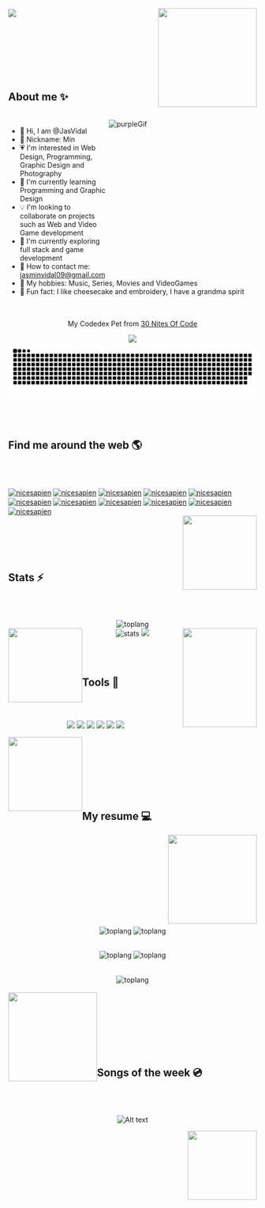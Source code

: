 <a>
<img width="900" align="center" src="https://readme-typing-svg.demolab.com?font=Outfit&weight=500&size=23&pause=1000&color=BA56F7FF&background=FFFFFF00&center=true&vCenter=true&multiline=true&random=false&width=600&height=100&lines=Hi+from+some+place+on+earth!;+My+name+is+Jasm%C3%ADn+Vidal;Welcome+to+my+Github+Profile!+%3ADD">
</a>
<img src = "https://graphic.neocities.org/mvt3.gif" height = 200 width = 200 align = "right" />
<br><br><br><br><br><br><br><br>

## About me ✨
<br><img src="https://images-wixmp-ed30a86b8c4ca887773594c2.wixmp.com/f/09c762af-2eb0-48e5-9585-71db4c1d4b0a/dazh1xn-38702347-3f60-46da-8f9d-7c5a3e4b4bf2.gif?token=eyJ0eXAiOiJKV1QiLCJhbGciOiJIUzI1NiJ9.eyJzdWIiOiJ1cm46YXBwOjdlMGQxODg5ODIyNjQzNzNhNWYwZDQxNWVhMGQyNmUwIiwiaXNzIjoidXJuOmFwcDo3ZTBkMTg4OTgyMjY0MzczYTVmMGQ0MTVlYTBkMjZlMCIsIm9iaiI6W1t7InBhdGgiOiJcL2ZcLzA5Yzc2MmFmLTJlYjAtNDhlNS05NTg1LTcxZGI0YzFkNGIwYVwvZGF6aDF4bi0zODcwMjM0Ny0zZjYwLTQ2ZGEtOGY5ZC03YzVhM2U0YjRiZjIuZ2lmIn1dXSwiYXVkIjpbInVybjpzZXJ2aWNlOmZpbGUuZG93bmxvYWQiXX0.bhn0696I-fUmmOBWZrB9Daedr-Gsq213SNPfUQGaXAI" alt="purpleGif" width= 300 height = 300 align="right" />

- 👻 Hi, I am @JasVidal<br>
- 🌸 Nickname: Min<br>
- 💗 I'm interested in Web Design, Programming, Graphic Design and Photography<br>
- 🌱 I'm currently learning Programming and Graphic Design<br>
- 💡 I'm looking to collaborate on projects such as Web and Video Game development<br>
- 🧠 I'm currently exploring full stack and game development<br>
- 📩 How to contact me: jasminvidal09@gmail.com<br>
- 👾 My hobbies: Music, Series, Movies and VideoGames<br>
- 🤠 Fun fact: I like cheesecake and embroidery, I have a grandma spirit<br>
<br><br>

<p align = "center" style = "text-decoration: none;">My Codedex Pet from <a href = "https://www.codedex.io/30-nites-of-code">30 Nites Of Code</a></p>
<div align = center>
<img src = "https://www.codedex.io/images/code-nights/baby-happy-dragon.gif" width = 90 />
</div>

<img alt="Snake animation" src="https://github.com/JasVidal/JasVidal/blob/output/github-contribution-grid-snake.svg#gh-light-mode-only"/>

  
<br><br>

## Find me around the web 🌎
<br><br>
<div white-space= "normal">
<a href="https://www.linkedin.com/in/jasm%C3%ADn-vidal-b0b4802b1/" target="blank"><img align="center" src="https://www.vectorlogo.zone/logos/linkedin/linkedin-icon.svg" alt="nicesapien" height="40" width="40" /></a>
<a href="https://www.codedex.io/@min-code" target="blank"><img align="center" src="https://avatars.githubusercontent.com/u/105237839?s=200&v=4" alt="nicesapien" height="40" width="40" /></a>
<a href="https://codepen.io/JasVidal" target="blank"><img align="center" src="https://www.vectorlogo.zone/logos/codepen/codepen-icon.svg" alt="nicesapien" height="40" width="40" /></a>
<a href="https://remotelaboratoria.slack.com/team/U06PW6WUP7D" target="blank"><img align="center" src="https://www.vectorlogo.zone/logos/slack/slack-icon.svg" alt="nicesapien" height="40" width="40" /></a>
<a href="https://gitpod.io/df90aef3-9c04-4892-aace-411ae4206174" target="blank"><img align="center" src="https://www.vectorlogo.zone/logos/gitpodio/gitpodio-icon.svg" alt="nicesapien" height="40" width="40" /></a>
<a href="https://es.fiverr.com/jasmin_vidal?up_rollout=true" target="blank"><img align="center" src="https://www.vectorlogo.zone/logos/fiverr/fiverr-icon.svg" alt="nicesapien" height="40" width="40" /></a>
<a href="https://jasvidal.gumroad.com/" target="blank"><img align="center" src="https://www.vectorlogo.zone/logos/gumroad/gumroad-icon.svg" alt="nicesapien" height="40" width="40" /></a>
<a href="https://www.upwork.com/freelancers/~01ba66b9814f60a66e" target="blank"><img align="center" src="https://www.vectorlogo.zone/logos/upwork/upwork-icon.svg" alt="nicesapien" height="40" width="40" /></a>
<a href="mailto:jasminvidal09@gmail.com" target="blank"><img align="center" src="https://www.vectorlogo.zone/logos/gmail/gmail-icon.svg" alt="nicesapien" height="40" width="40" /></a>
<a href="https://www.instagram.com/min_vn/" target="blank"><img align="center" src="https://www.vectorlogo.zone/logos/instagram/instagram-icon.svg" alt="nicesapien" height="40" width="40" /></a>
<a href="https://discord.com/channels/Min.who#3933" target="blank"><img align="center" src="https://www.vectorlogo.zone/logos/discord/discord-icon.svg" alt="nicesapien" height="40" width="40" /></a>
</div>

<img src="https://i.redd.it/6h0c6507gl7c1.gif" height = 150 width = 150 align = "right" />

<br><br><br><br>

## Stats ⚡
<br><br>
<div align = "center">
<img src = "https://github-readme-stats.vercel.app/api/top-langs?username=JasVidal&locale=en&hide_title=false&layout=compact&langs_count=5&theme=midnight-purple&hide_border=false&order=1" height= "195" alt = "toplang"/><br>
<img src = "https://i.pinimg.com/originals/91/1e/b1/911eb1f2cff48f9a4179835007eb7fbd.gif" height = 150 width = 150 align = "left" /><img src = "https://github-readme-stats.vercel.app/api?username=JasVidal&theme=midnight-purple&show_icons=true" alt = "stats" /><img src = "https://i.pinimg.com/originals/3e/78/1d/3e781df81ff40da7e04d799b9db90cb7.gif" height = 200 width = 150 align = "right"/>
<img src = "https://streak-stats.demolab.com?user=JasVidal&theme=midnight-purple" width = 55% />
</div>

<br><br>

## Tools 🧰
<br><br>
<p align="center">
  <img src="https://i.giphy.com/XAxylRMCdpbEWUAvr8.webp" width="100">
  <img src="https://i.giphy.com/fsEaZldNC8A1PJ3mwp.webp" width="100">
  <img src="https://media3.giphy.com/media/ln7z2eWriiQAllfVcn/200w.webp" width="100">
  <img src="https://i.giphy.com/media/KzJkzjggfGN5Py6nkT/200.webp" width="100">
  <img src="https://i.giphy.com/media/IdyAQJVN2kVPNUrojM/200.webp" width="100">
  <img src="https://i.giphy.com/kH1DBkPNyZPOk0BxrM.webp" width="100">
</p>

<img src = "https://media3.giphy.com/media/v1.Y2lkPTc5MGI3NjExMm45ZmdsNGwxd2poam01NmZvN21yNWZwY2w4NWNtcmE3Z282aGQ4aCZlcD12MV9pbnRlcm5hbF9naWZfYnlfaWQmY3Q9cw/QVz8bVdhi6dmkIkg61/giphy.gif" height = 150 width = 150 align = "left" /><br><br>

<br><br><br><br>

## My resume 💻

<img src = "https://custom-doodle.com/wp-content/uploads/doodle/auto-draft/studio-ghibli-susuwatari-with-star-doodle.gif" height = 180 width = 180 align = "right"/>
<br><br><br><br><br><br><br><br><br><br>

<div align="center">

<img src = "http://github-profile-summary-cards.vercel.app/api/cards/stats?username=JasVidal&theme=chartreuse_dark" height= "195" alt = "toplang" align ="center"/> <img src = "http://github-profile-summary-cards.vercel.app/api/cards/productive-time?username=JasVidal&theme=chartreuse_dark&utcOffset=8" height= "195" alt = "toplang" align ="center"/><br><br>

<img src = "http://github-profile-summary-cards.vercel.app/api/cards/repos-per-language?username=JasVidal&theme=chartreuse_dark" height= "195" alt = "toplang" align ="center"/>  <img src = "http://github-profile-summary-cards.vercel.app/api/cards/most-commit-language?username=JasVidal&theme=chartreuse_dark" height= "195" alt = "toplang" align ="center"/><br><br> 


<img src = "http://github-profile-summary-cards.vercel.app/api/cards/profile-details?username=JasVidal&theme=chartreuse_dark" height= "195" alt = "toplang" align ="center"/>

</div>
<br>
<img src = "https://i.giphy.com/B395HcNOETZC9bTSF7.webp" height = 180 width = 180 align = "left"/>
<br><br><br><br><br><br><br>

## Songs of the week 💿
<br><br>
<div align="center">

![Alt text](https://spotify-recently-played-readme.vercel.app/api?user=21kecuwodqvacafwf6igvsvma&unique={true|1|on|yes})
</div>
<img src = "https://images-wixmp-ed30a86b8c4ca887773594c2.wixmp.com/f/83317a63-2c06-44a1-a772-b9d5b1b29d57/d6rmcih-8c9f7f20-131d-49cf-96e2-9395835d3f1a.gif?token=eyJ0eXAiOiJKV1QiLCJhbGciOiJIUzI1NiJ9.eyJzdWIiOiJ1cm46YXBwOjdlMGQxODg5ODIyNjQzNzNhNWYwZDQxNWVhMGQyNmUwIiwiaXNzIjoidXJuOmFwcDo3ZTBkMTg4OTgyMjY0MzczYTVmMGQ0MTVlYTBkMjZlMCIsIm9iaiI6W1t7InBhdGgiOiJcL2ZcLzgzMzE3YTYzLTJjMDYtNDRhMS1hNzcyLWI5ZDViMWIyOWQ1N1wvZDZybWNpaC04YzlmN2YyMC0xMzFkLTQ5Y2YtOTZlMi05Mzk1ODM1ZDNmMWEuZ2lmIn1dXSwiYXVkIjpbInVybjpzZXJ2aWNlOmZpbGUuZG93bmxvYWQiXX0.WVR2X08nFytInqsYguPvePiiro0pm07AV-7-fZ0b8vc" height = 140 width = 140 align = "right" />
